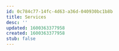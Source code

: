 ```yaml
---
id: 0c784c77-14fc-4d63-a36d-040930bc1b8b
title: Services
desc: ''
updated: 1600363377958
created: 1600363377958
stub: false
---
```


